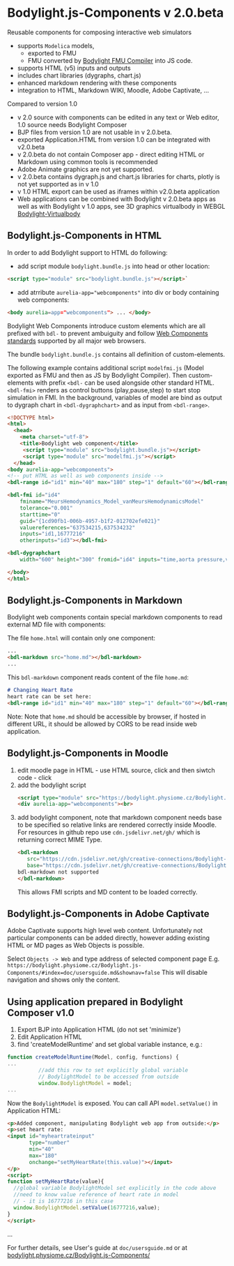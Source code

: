 # Bodylight.js-Components v 2.0.beta

Reusable components for composing interactive web simulators 
  * supports `Modelica` models, 
    * exported to FMU
    * FMU converted by [Bodylight FMU Compiler](https://github.com/creative-connections/Bodylight.js-FMU-Compiler) into JS code.
  * supports HTML (v5) inputs and outputs
  * includes chart libraries (dygraphs, chart.js) 
  * enhanced markdown rendering with these components
  * integration to HTML, Markdown WIKI, Moodle, Adobe Captivate, ...

Compared to version 1.0
  * v 2.0 source with components can be edited in any text or Web editor, 1.0 source needs Bodylight Composer
  * BJP files from version 1.0 are not usable in v 2.0.beta. 
  * exported Application.HTML from version 1.0 can be integrated with v2.0.beta
  * v 2.0.beta do not contain Composer app - direct editing HTML or Markdown using common tools is recommended
  * Adobe Animate graphics are not yet supported.
  * v 2.0.beta contains dygraph.js and chart.js libraries for charts, plotly is not yet supported as in v 1.0
  * v 1.0 HTML export can be used as iframes within v2.0.beta application
  * Web applications can be combined with Bodylight v 2.0.beta apps as well as with Bodylight v 1.0 apps,
    see 3D graphics virtualbody in WEBGL [Bodylight-Virtualbody](https://github.com/creative-connections/Bodylight-VirtualBody)  
 
## Bodylight.js-Components in HTML
 
In order to add Bodylight support to HTML do following:
  * add script module `bodylight.bundle.js` into head or other location:
  ```html
  <script type="module" src="bodylight.bundle.js"></script>`
  ```
  * add atrribute `aurelia-app="webcomponents"` into div or body containing web components:
  ```html
  <body aurelia=app="webcomponents"> ... </body>
  ```
     
Bodylight Web Components introduce custom elements which are all prefixed with `bdl-` to prevent ambuiguity and 
follow [Web Components standards](https://www.webcomponents.org/) supported by all major web browsers.

The bundle `bodylight.bundle.js` contains all definition of custom-elements.

The following example contains additional script `modelfmi.js` (Model exported as FMU and then as JS by Bodylight Compiler).
Then custom-elements with prefix `<bdl-` can be used alongside other standard HTML.
`<bdl-fmi>` renders as control buttons (play,pause,step) to start stop simulation in FMI.
In the background, variables of model are bind as output to dygraph chart in `<bdl-dygraphchart>`
and as input from `<bdl-range>`. 

```html
<!DOCTYPE html>
<html>
  <head>
    <meta charset="utf-8">
    <title>Bodylight web component</title>
     <script type="module" src="bodylight.bundle.js"></script>
     <script type="module" src="modelfmi.js"></script>
  </head>
<body aurelia-app="webcomponents">
<!-- put HTML as well as web components inside -->
<bdl-range id="id1" min="40" max="180" step="1" default="60"></bdl-range>

<bdl-fmi id="id4" 
    fminame="MeursHemodynamics_Model_vanMeursHemodynamicsModel" 
    tolerance="0.001" 
    starttime="0" 
    guid="{1cd90fb1-006b-4957-b1f2-012702efe021}" 
    valuereferences="637534215,637534232" 
    inputs="id1,16777216" 
    otherinputs="id3"></bdl-fmi>

<bdl-dygraphchart 
    width="600" height="300" fromid="id4" inputs="time,aorta pressure,ventricle pressure"></bdl-dygraphchart>

</body>
</html>
```

## Bodylight.js-Components in Markdown

Bodylight web components contain special markdown components to read external MD file with components: 

The file `home.html` will contain only one component:
```html
...
<bdl-markdown src="home.md"></bdl-markdown>
...
```

This `bdl-markdown` component reads content of the file `home.md`:
```markdown
# Changing Heart Rate
heart rate can be set here:
<bdl-range id="id1" min="40" max="180" step="1" default="60"></bdl-range>
```
Note:  Note that `home.md` should be accessible by browser, if hosted in different URL, it should be allowed by CORS to be read inside web application.

## Bodylight.js-Components in Moodle

1. edit moodle page in HTML - use HTML source, click <i class="fa fa-level-down"></i> and then siwtch code - click <i class="fa fa-code"></i>
2. add the bodylight script
   ```html
   <script type="module" src="https://bodylight.physiome.cz/Bodylight.js-Components/bodylight.bundle.js"></script>
   <div aurelia-app="webcomponents"><br>
   ```
3. add bodylight component, note that markdown component needs base to be specified
so relative links are rendered correctly inside Moodle. 
For resources in github repo use `cdn.jsdelivr.net/gh/` which is returning correct MIME Type.
   ```html
   <bdl-markdown 
      src="https://cdn.jsdelivr.net/gh/creative-connections/Bodylight-Scenarios@master/hemodynamics/index.cs.md" 
      base="https://cdn.jsdelivr.net/gh/creative-connections/Bodylight-Scenarios@master/">
   bdl-markdown not supported
   </bdl-markdown>
   ```
   This allows FMI scripts and MD content to be loaded correctly. 

## Bodylight.js-Components in Adobe Captivate

Adobe Captivate supports high level web content. Unfortunately not particular components can be added directly, however adding 
existing HTML or MD pages as Web Objects is possible.
  
Select `Objects -> Web` and type address of selected component page E.g. `https://bodylight.physiome.cz/Bodylight.js-Components/#index=doc/usersguide.md&shownav=false`
 This will disable navigation and shows only the content.

## Using application prepared in Bodylight Composer v1.0
  1. Export BJP into Application HTML (do not set 'minimize')
  2. Edit Application HTML
  3. find 'createModelRuntime' and set global variable instance, e.g.: 
  ```javascript
function createModelRuntime(Model, config, functions) {
...
            //add this row to set explicitly global variable 
            // BodylightModel to be accessed from outside
            window.BodylightModel = model;
...
  ```
  Now the `BodylightModel` is exposed. You can call API `model.setValue()` in Application HTML:
```html
<p>Added component, manipulating Bodylight web app from outside:</p>
<p>set heart rate:
<input id="myheartrateinput" 
       type="number" 
       min="40" 
       max="180" 
       onchange="setMyHeartRate(this.value)"></input> 
</p>
<script>
function setMyHeartRate(value){
  //global variable BodylightModel set explicitly in the code above
  //need to know value reference of heart rate in model 
  // - it is 16777216 in this case
  window.BodylightModel.setValue(16777216,value); 
}
</script>
```
...

[^1]: Web Components: https://developer.mozilla.org/en-US/docs/Web/Web_Components

[^2]: CORS: https://en.wikipedia.org/wiki/Cross-origin_resource_sharing

[^3]: Bodylight 1.0 and Bodylight Composer: https://bodylight.physiome.cz/composer/

For further details, see User's guide at `doc/usersguide.md` or at [bodylight.physiome.cz/Bodylight.js-Components/](https://bodylight.physiome.cz/Bodylight.js-Components/#index=doc/usersguide.md) 

